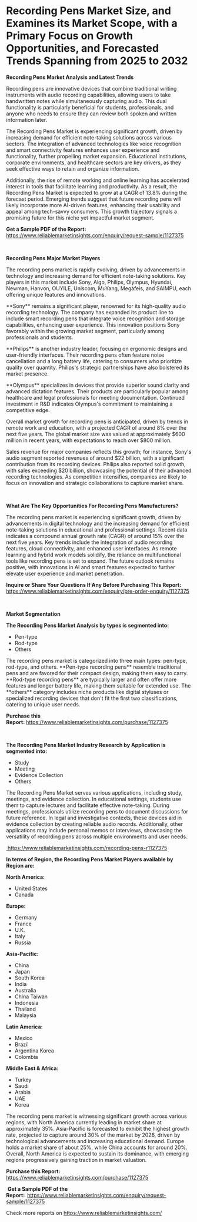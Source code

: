 <p><h1>Recording Pens Market Size, and Examines its Market Scope, with a Primary Focus on Growth Opportunities, and Forecasted Trends Spanning from 2025 to 2032</h1></p><p><strong>Recording Pens Market Analysis and Latest Trends</strong></p>
<p><p>Recording pens are innovative devices that combine traditional writing instruments with audio recording capabilities, allowing users to take handwritten notes while simultaneously capturing audio. This dual functionality is particularly beneficial for students, professionals, and anyone who needs to ensure they can review both spoken and written information later. </p><p>The Recording Pens Market is experiencing significant growth, driven by increasing demand for efficient note-taking solutions across various sectors. The integration of advanced technologies like voice recognition and smart connectivity features enhances user experience and functionality, further propelling market expansion. Educational institutions, corporate environments, and healthcare sectors are key drivers, as they seek effective ways to retain and organize information.</p><p>Additionally, the rise of remote working and online learning has accelerated interest in tools that facilitate learning and productivity. As a result, the Recording Pens Market is expected to grow at a CAGR of 13.8% during the forecast period. Emerging trends suggest that future recording pens will likely incorporate more AI-driven features, enhancing their usability and appeal among tech-savvy consumers. This growth trajectory signals a promising future for this niche yet impactful market segment.</p></p>
<p><strong>Get a Sample PDF of the Report:&nbsp;</strong> <a href="https://www.reliablemarketinsights.com/enquiry/request-sample/1127375?utm_campaign=2214&utm_medium=2&utm_source=Github&utm_content=ia&utm_term=05042025&utm_id=recording-pens">https://www.reliablemarketinsights.com/enquiry/request-sample/1127375</a></p>
<p>&nbsp;</p>
<p><strong>Recording Pens Major Market Players</strong></p>
<p><p>The recording pens market is rapidly evolving, driven by advancements in technology and increasing demand for efficient note-taking solutions. Key players in this market include Sony, Aigo, Philips, Olympus, Hyundai, Newman, Hanvon, OUYILE, Uniscom, MuYang, Megafeis, and SAIMPU, each offering unique features and innovations.</p><p>**Sony** remains a significant player, renowned for its high-quality audio recording technology. The company has expanded its product line to include smart recording pens that integrate voice recognition and storage capabilities, enhancing user experience. This innovation positions Sony favorably within the growing market segment, particularly among professionals and students.</p><p>**Philips** is another industry leader, focusing on ergonomic designs and user-friendly interfaces. Their recording pens often feature noise cancellation and a long battery life, catering to consumers who prioritize quality over quantity. Philips's strategic partnerships have also bolstered its market presence.</p><p>**Olympus** specializes in devices that provide superior sound clarity and advanced dictation features. Their products are particularly popular among healthcare and legal professionals for meeting documentation. Continued investment in R&D indicates Olympus's commitment to maintaining a competitive edge.</p><p>Overall market growth for recording pens is anticipated, driven by trends in remote work and education, with a projected CAGR of around 8% over the next five years. The global market size was valued at approximately $600 million in recent years, with expectations to reach over $800 million.</p><p>Sales revenue for major companies reflects this growth; for instance, Sony's audio segment reported revenues of around $22 billion, with a significant contribution from its recording devices. Philips also reported solid growth, with sales exceeding $20 billion, showcasing the potential of their advanced recording technologies. As competition intensifies, companies are likely to focus on innovation and strategic collaborations to capture market share.</p></p>
<p>&nbsp;</p>
<p><strong>What Are The Key Opportunities For Recording Pens Manufacturers?</strong></p>
<p><p>The recording pens market is experiencing significant growth, driven by advancements in digital technology and the increasing demand for efficient note-taking solutions in educational and professional settings. Recent data indicates a compound annual growth rate (CAGR) of around 15% over the next five years. Key trends include the integration of audio recording features, cloud connectivity, and enhanced user interfaces. As remote learning and hybrid work models solidify, the reliance on multifunctional tools like recording pens is set to expand. The future outlook remains positive, with innovations in AI and smart features expected to further elevate user experience and market penetration.</p></p>
<p><strong>Inquire or Share Your Questions If Any Before Purchasing This Report:</strong> <a href="https://www.reliablemarketinsights.com/enquiry/pre-order-enquiry/1127375?utm_campaign=2214&utm_medium=2&utm_source=Github&utm_content=ia&utm_term=05042025&utm_id=recording-pens">https://www.reliablemarketinsights.com/enquiry/pre-order-enquiry/1127375</a></p>
<p>&nbsp;</p>
<p><strong>Market Segmentation</strong></p>
<p><strong>The Recording Pens Market Analysis by types is segmented into:</strong></p>
<p><ul><li>Pen-type</li><li>Rod-type</li><li>Others</li></ul></p>
<p><p>The recording pens market is categorized into three main types: pen-type, rod-type, and others. **Pen-type recording pens** resemble traditional pens and are favored for their compact design, making them easy to carry. **Rod-type recording pens** are typically larger and often offer more features and longer battery life, making them suitable for extended use. The **others** category includes niche products like digital styluses or specialized recording devices that don't fit the first two classifications, catering to unique user needs.</p></p>
<p><strong>Purchase this Report:&nbsp;</strong><a href="https://www.reliablemarketinsights.com/purchase/1127375?utm_campaign=2214&utm_medium=2&utm_source=Github&utm_content=ia&utm_term=05042025&utm_id=recording-pens">https://www.reliablemarketinsights.com/purchase/1127375</a></p>
<p>&nbsp;</p>
<p><strong>The Recording Pens Market Industry Research by Application is segmented into:</strong></p>
<p><ul><li>Study</li><li>Meeting</li><li>Evidence Collection</li><li>Others</li></ul></p>
<p><p>The Recording Pens Market serves various applications, including study, meetings, and evidence collection. In educational settings, students use them to capture lectures and facilitate effective note-taking. During meetings, professionals utilize recording pens to document discussions for future reference. In legal and investigative contexts, these devices aid in evidence collection by creating reliable audio records. Additionally, other applications may include personal memos or interviews, showcasing the versatility of recording pens across multiple environments and user needs.</p></p>
<p><a href="https://www.reliablemarketinsights.com/recording-pens-r1127375?utm_campaign=2214&utm_medium=2&utm_source=Github&utm_content=ia&utm_term=05042025&utm_id=recording-pens">&nbsp;https://www.reliablemarketinsights.com/recording-pens-r1127375</a></p>
<p><strong>In terms of Region, the Recording Pens Market Players available by Region are:</strong></p>
<p>
    <p> <strong> North America: </strong>
        <ul>
            <li>United States</li>
            <li>Canada</li>
        </ul>
        </p> 
    <p> <strong> Europe: </strong>
        <ul>
            <li>Germany</li>
            <li>France</li>
            <li>U.K.</li>
            <li>Italy</li>
            <li>Russia</li>
        </ul>
        </p> 
    <p> <strong> Asia-Pacific: </strong>
        <ul>
            <li>China</li>
            <li>Japan</li>
            <li>South Korea</li>
            <li>India</li>
            <li>Australia</li>
            <li>China Taiwan</li>
            <li>Indonesia</li>
            <li>Thailand</li>
            <li>Malaysia</li>
        </ul>
        </p> 
    <p> <strong> Latin America: </strong>
        <ul>
            <li>Mexico</li>
            <li>Brazil</li>
            <li>Argentina Korea</li>
            <li>Colombia</li>
        </ul>
        </p> 
    <p> <strong> Middle East & Africa: </strong>
        <ul>
            <li>Turkey</li>
            <li>Saudi</li>
            <li>Arabia</li>
            <li>UAE</li>
            <li>Korea</li>
        </ul>
    </p>
    </p>
<p><p>The recording pens market is witnessing significant growth across various regions, with North America currently leading in market share at approximately 35%. Asia-Pacific is forecasted to exhibit the highest growth rate, projected to capture around 30% of the market by 2026, driven by technological advancements and increasing educational demand. Europe holds a market share of about 25%, while China accounts for around 20%. Overall, North America is expected to sustain its dominance, with emerging regions progressively gaining traction in market valuation.</p></p>
<p><strong>Purchase this Report: </strong><a href="https://www.reliablemarketinsights.com/purchase/1127375?utm_campaign=2214&utm_medium=2&utm_source=Github&utm_content=ia&utm_term=05042025&utm_id=recording-pens">https://www.reliablemarketinsights.com/purchase/1127375</a></p>
<p>&nbsp;<strong>Get a Sample PDF of the Report:&nbsp;&nbsp;</strong><a href="https://www.reliablemarketinsights.com/enquiry/request-sample/1127375?utm_campaign=2214&utm_medium=2&utm_source=Github&utm_content=ia&utm_term=05042025&utm_id=recording-pens">https://www.reliablemarketinsights.com/enquiry/request-sample/1127375</a></p>
<p><strong></strong></p>
<p>Check more reports on <a href="https://www.reliablemarketinsights.com/?utm_campaign=2214&utm_medium=2&utm_source=Github&utm_content=ia&utm_term=05042025&utm_id=recording-pens">https://www.reliablemarketinsights.com/</a></p>